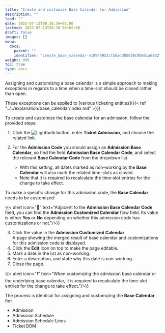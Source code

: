 ```yaml
---
title: "Create and customize Base Calendar for Admission"
description: ""
lead: ""
date: 2023-07-13T08:38:59+02:00
lastmod: 2023-07-13T08:38:59+02:00
draft: false
images: []
menu:
  docs:
    parent: ""
    identifier: "create_base_calendar-e18944952cfb5add85630c05661a6632"
weight: 999
toc: true
type: docs
---
```


Assigning and customizing a base calendar is a simple approach to making exceptions in regards to a time when a time-slot should be closed rather than open.

These exceptions can be applied to [various ticketing entities]({{< ref "../../explanation/base_calendar/index.md" >}}).

To create and customize the base calendar for an admission, follow the provided steps:

1. Click the ![Lightbulb](Lightbulb_icon.PNG) button, enter **Ticket Admission**, and choose the related link.

2. For the **Admission Code** you should assign an **Admission Base Calendar**, so find the field **Admission Base Calendar Code**, and select the relevant **Base Calendar Code** from the dropdown list. 
   
    - With this setting, all dates marked as non-working by the **Base Calendar** will also mark the related time-slots as closed. 
    - Note that it is required to recalculate the time-slot entries for the change to take effect.

To make a specific change for this admission code, the **Base Calendar** needs to be customized:

{{< alert icon="📝" text="Adjacent to the <b>Admission Base Calendar Code</b> field, you can find the <b>Admission Customized Calendar</b> flow field. Its value is either <b>Yes</b> or <b>No</b> depending on whether this admission code has customizations or not."/>}}

3. Click the value in the **Admission Customized Calendar**.    
   A page showing the merged result of base calendar and customizations for this admission code is displayed.
4. Click the **Edit** icon on top to make the page editable.
5. Mark a date in the list as non-working.
6. Enter a description, and state why this date is non-working.
7. Close the page.

{{< alert icon="❗" text="When customizing the admission base calendar or the underlying base calendar, it is required to recalculate the time-slot entries for the change to take effect."/>}}

The process is identical for assigning and customizing the **Base Calendar** for:

- Admission
- Admission Schedule
- Admission Schedule Lines
- Ticket BOM
